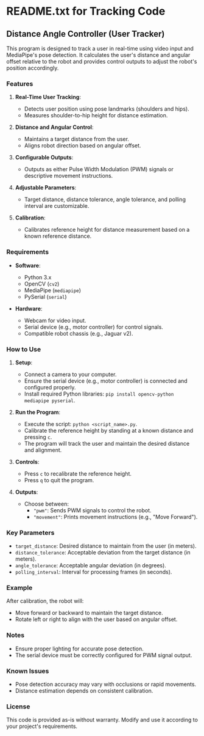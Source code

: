 # README.txt for Tracking Code

## Distance Angle Controller (User Tracker)

This program is designed to track a user in real-time using video input and MediaPipe's pose detection. It calculates the user's distance and angular offset relative to the robot and provides control outputs to adjust the robot's position accordingly.

### Features
1. **Real-Time User Tracking**:
   - Detects user position using pose landmarks (shoulders and hips).
   - Measures shoulder-to-hip height for distance estimation.

2. **Distance and Angular Control**:
   - Maintains a target distance from the user.
   - Aligns robot direction based on angular offset.

3. **Configurable Outputs**:
   - Outputs as either Pulse Width Modulation (PWM) signals or descriptive movement instructions.

4. **Adjustable Parameters**:
   - Target distance, distance tolerance, angle tolerance, and polling interval are customizable.

5. **Calibration**:
   - Calibrates reference height for distance measurement based on a known reference distance.

### Requirements
- **Software**:
  - Python 3.x
  - OpenCV (`cv2`)
  - MediaPipe (`mediapipe`)
  - PySerial (`serial`)
  
- **Hardware**:
  - Webcam for video input.
  - Serial device (e.g., motor controller) for control signals.
  - Compatible robot chassis (e.g., Jaguar v2).

### How to Use
1. **Setup**:
   - Connect a camera to your computer.
   - Ensure the serial device (e.g., motor controller) is connected and configured properly.
   - Install required Python libraries: `pip install opencv-python mediapipe pyserial`.

2. **Run the Program**:
   - Execute the script: `python <script_name>.py`.
   - Calibrate the reference height by standing at a known distance and pressing `c`.
   - The program will track the user and maintain the desired distance and alignment.

3. **Controls**:
   - Press `c` to recalibrate the reference height.
   - Press `q` to quit the program.

4. **Outputs**:
   - Choose between:
     - `"pwm"`: Sends PWM signals to control the robot.
     - `"movement"`: Prints movement instructions (e.g., "Move Forward").

### Key Parameters
- `target_distance`: Desired distance to maintain from the user (in meters).
- `distance_tolerance`: Acceptable deviation from the target distance (in meters).
- `angle_tolerance`: Acceptable angular deviation (in degrees).
- `polling_interval`: Interval for processing frames (in seconds).

### Example
After calibration, the robot will:
- Move forward or backward to maintain the target distance.
- Rotate left or right to align with the user based on angular offset.

### Notes
- Ensure proper lighting for accurate pose detection.
- The serial device must be correctly configured for PWM signal output.

### Known Issues
- Pose detection accuracy may vary with occlusions or rapid movements.
- Distance estimation depends on consistent calibration.

### License
This code is provided as-is without warranty. Modify and use it according to your project's requirements.
